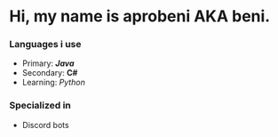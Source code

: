 # Hi, my name is aprobeni AKA beni.

### Languages i use
- Primary: <strong><i>Java</i></strong>
- Secondary: <strong>C#</strong>
- Learning: <i>Python</i>

### Specialized in
- Discord bots
